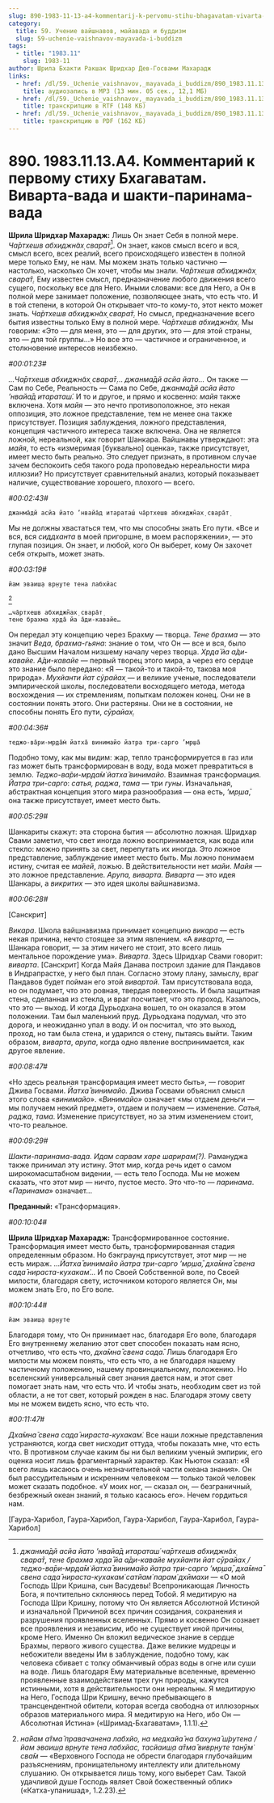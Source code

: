 ```yaml
---
slug: 890-1983-11-13-a4-kommentarij-k-pervomu-stihu-bhagavatam-vivarta-vada-i-shakti-parinama-vada
category:
  title: 59. Учение вайшнавов, майавада и буддизм
  slug: 59-uchenie-vaishnavov-mayavada-i-buddizm
tags:
  - title: "1983.11"
    slug: 1983-11
author: Шрила Бхакти Ракшак Шридхар Дев-Госвами Махарадж
links:
  - href: /dl/59._Uchenie_vaishnavov,_mayavada_i_buddizm/890_1983.11.13.A4_SridharMj_Kommentarij_k_pervomu_stihu_Bhagavatam__Vivarta-vada_i_shakti-parinama-vada.mp3
    title: аудиозапись в MP3 (13 мин. 05 сек., 12,1 МБ)
  - href: /dl/59._Uchenie_vaishnavov,_mayavada_i_buddizm/890_1983.11.13.A4_SridharMj_Kommentarij_k_pervomu_stihu_Bhagavatam__Vivarta-vada_i_shakti-parinama-vada.rtf
    title: транскрипцию в RTF (148 КБ)
  - href: /dl/59._Uchenie_vaishnavov,_mayavada_i_buddizm/890_1983.11.13.A4_SridharMj_Kommentarij_k_pervomu_stihu_Bhagavatam__Vivarta-vada_i_shakti-parinama-vada.pdf
    title: транскрипцию в PDF (162 КБ)
---
```


# 890. 1983.11.13.A4. Комментарий к первому стиху Бхагаватам. Виварта-вада и шакти-паринама-вада

**Шрила Шридхар Махарадж:** Лишь Он знает Себя в полной мере. *Ча̄ртхешв абхиджн̃ах̣ свара̄т̣*[^_ftn1]. Он знает, каков смысл всего и вся, смысл всего, всех реалий, всего происходящего известен в полной мере только Ему, не нам. Мы можем знать только частично — настолько, насколько Он хочет, чтобы мы знали. *Ча̄ртхешв абхиджн̃ах̣ свара̄т̣.* Ему известен смысл, предназначение любого движения всего сущего, поскольку все для Него. Иными словами: все для Него, а Он в полной мере занимает положение, позволяющее знать, что есть что. И в той степени, в которой Он открывает что-то кому-то, этот некто может знать. *Ча̄ртхешв абхиджн̃ах̣ свара̄т̣.* Но смысл, предназначение всего бытия известны только Ему в полной мере. *Ча̄ртхешв абхиджн̃ах̣.* Мы говорим: «Это — для меня, это — для других, это — для этой страны, это — для той группы…» Но все это — частичное и ограниченное, и столкновение интересов неизбежно.

*#00:01:23#*

*…Ча̄ртхешв абхиджн̃ах̣ свара̄т̣*… *джанма̄дй асйа йато…* Он также — Сам по Себе, Реальность — Сама по Себе, *джанма̄дй асйа йато ’нвайа̄д итараташ́.* И то и другое, и прямо и косвенно: *майя* также включена. Хотя *майя* — это нечто противоположное, это некая оппозиция, это ложное представление, тем не менее она также присутствует. Позиция заблуждения, ложного представления, концепция частичного интереса также включена. Она не является ложной, нереальной, как говорит Шанкара. Вайшнавы утверждают: эта *майя*, то есть «измеримая [буквально] оценка», также присутствует, имеет место быть реально. Это следует признать, в противном случае зачем беспокоить себя такого рода проповедью нереальности мира иллюзии? Но присутствует сравнительный анализ, который показывает наличие, существование хорошего, плохого — всего.

*#00:02:43#*

    джанма̄дй асйа йато ’нвайа̄д итараташ́ ча̄ртхешв абхиджн̃ах̣ свара̄т̣

Мы не должны хвастаться тем, что мы способны знать Его пути. «Все и вся, вся *сиддханта* в моей пригоршне, в моем распоряжении», — это глупая позиция. Он знает, и любой, кого Он выберет, кому Он захочет себя открыть, может знать.

*#00:03:19#*

    йам эваиш̣а вр̣н̣уте тена лабхйас
[^_ftn2]

    …ча̄ртхешв абхиджн̃ах̣ свара̄т̣
    тене брахма хр̣да̄ йа а̄ди-кавайе…

Он передал эту концепцию через Брахму — творца. *Тене брахма* — это значит *Веда, брахма-гьяна*: знание о том, что Он — все и вся, было дано Высшим Началом низшему началу через творца. *Хр̣да̄ йа а̄ди-кавайе. А̄ди-кавайе* — первый творец этого мира, а через его сердце это знание было передано: «Я — такой-то и такой-то, такова моя природа». *Мухйанти йат сӯрайах̣* — и великие ученые, последователи эмпирической школы, последователи восходящего метода, метода восхождения — их стремлениям, попыткам положен конец. Они не в состоянии понять этого. Они растеряны. Они не в состоянии, не способны понять Его пути, *сӯрайах̣.*

*#00:04:36#*

    теджо-ва̄ри-мр̣да̄м̇ йатха̄ винимайо йатра три-сарго ’мр̣ша̄

Подобно тому, как мы видим: жар, тепло трансформируется в газ или газ может быть трансформирован в воду, вода может превратиться в землю. *Теджо-ва̄ри-мр̣да̄м̇ йатха̄ винимайо.* Взаимная трансформация. *Йатра три-сарго*: *сатья, раджа*, *тама* — три *гуны*. Изначальная, абстрактная концепция этого мира разнообразия — она есть, *’мр̣ша̄*, она также присутствует, имеет место быть.

*#00:05:29#*

Шанкариты скажут: эта сторона бытия — абсолютно ложная. Шридхар Свами заметил, что свет иногда ложно воспринимается, как вода или стекло: можно принять за свет, перепутать их иногда. Это ложное представление, заблуждение имеет место быть. Мы ложно понимаем истину, считая ее *майей*, ложью. В действительности нет *майи*. *Майя* — это ложное представление. *Арупа, виварта. Виварта* — это идея Шанкары, а *викритих* — это идея школы вайшнавизма.

*#00:06:28#*

[Санскрит]

*Викара*. Школа вайшнавизма принимает концепцию *викара* — есть некая причина, нечто стоящее за этим явлением. «А *виварта,* — Шанкара говорит, — за этим ничего не стоит, это всего лишь ментальное порождение ума». *Виварта*. Здесь Шридхар Свами говорит: *виварта*. [Санскрит] Когда Майя Данава построил здание для Пандавов в Индрапрастхе, у него был план. Согласно этому плану, замыслу, враг Пандавов будет пойман его этой *вивартой*. Там присутствовала вода, но он подумает, что это ровная, твердая поверхность. И была защитная стена, сделанная из стекла, и враг посчитает, что это проход. Казалось, что это — выход. И когда Дурьодхана вошел, то он оказался в этом положении. Там был маленький пруд. Дурьодхана подумал, что это дорога, и неожиданно упал в воду. И он посчитал, что это выход, проход, но там была стена, и ударился о стену, пытаясь выйти. Таким образом, *виварта*, *арупа*, когда одно явление воспринимается, как другое явление.

*#00:08:47#*

«Но здесь реальная трансформация имеет место быть», — говорит Джива Госвами. *Йатха̄ винимайо.* Джива Госвами объяснил смысл этого слова «*винимайо*». «*Винимайо»* означает «мы отдаем деньги — мы получаем некий предмет», отдаем и получаем — изменение. *Сатья, раджа*, *тама*. Изменение присутствует, но за этим изменением стоит, что-то реальное.

*#00:09:29#*

*Шакти-паринама-вада. Идам сарвам харе шарирам(?).* Рамануджа также принимал эту истину. Этот мир, когда речь идет о самом широкомасштабном видении, — есть тело Господа. Мы не можем сказать, что этот мир — ничто, пустое место. Это что-то — *паринама*. «*Паринама*» означает…

**Преданный:** «Трансформация».

*#00:10:04#*

**Шрила Шридхар Махарадж:** Трансформированное состояние. Трансформация имеет место быть, трансформированная стадия определенным образом. Но бэкграунд присутствует, этот мир — не есть мираж. …*Йатха̄ винимайо йатра три-сарго ’мр̣ша̄, дха̄мна̄ свена сада̄ нираста-кухакам̇*… И по Своей Собственной воле, по Своей милости, благодаря свету, источником которого является Он, мы можем знать Его, по Его воле.

*#00:10:44#*

    йам эваиш̣а вр̣н̣уте

Благодаря тому, что Он принимает нас, благодаря Его воле, благодаря Его внутреннему желанию этот свет способен показать нам ясно, отчетливо, что есть что, *дха̄мна̄ свена сада̄.* Лишь благодаря Его милости мы можем понять, что есть что, а не благодаря нашему частичному положению, нашему провинциальному, положению. Но вселенский универсальный свет знания дается нам, и этот свет помогает знать нам, что есть что. И чтобы знать, необходим свет из той области, а не тот свет, который рожден в нас. Благодаря этому свету мы не можем видеть ясно, что есть что.

*#00:11:47#*

*Дха̄мна̄ свена сада̄ нираста-кухакам̇.* Все наши ложные представления устраняются, когда свет нисходит оттуда, чтобы показать мне, что есть что. В противном случае каким бы ни был великим ученый эмпирик, его оценка носит лишь фрагментарный характер. Как Ньютон сказал: «Я всего лишь касаюсь очень незначительной части океана знания». Он был рассудительным и искренним человеком — только такой человек может сказать подобное. «У моих ног, — сказал он, — безграничный, безбрежный океан знаний, я только касаюсь его». Нечем гордиться нам.

[Гаура-Харибол, Гаура-Харибол, Гаура-Харибол, Гаура-Харибол, Гаура-Харибол]



[^_ftn1]: *джанма̄дй асйа йато ’нвайа̄д итараташ́ ча̄ртхешв абхиджн̃ах̣ свара̄т̣, тене брахма хр̣да̄ йа а̄ди-кавайе мухйанти йат сӯрайах̣ / теджо-ва̄ри-мр̣да̄м̇ йатха̄ винимайо йатра три-сарго ’мр̣ша̄, дха̄мна̄ свена сада̄ нираста-кухакам̇ сатйам̇ парам̇ дхӣмахи* — «О мой Господь Шри Кришна, сын Васудевы! Всепроникающая Личность Бога, я почтительно склоняюсь перед Тобой. Я медитирую на Господа Шри Кришну, потому что Он является Абсолютной Истиной и изначальной Причиной всех причин созидания, сохранения и разрушения проявленных вселенных. Прямо и косвенно Он сознает все проявления и независим, ибо не существует иной причины, кроме Него. Именно Он вложил ведическое знание в сердце Брахмы, первого живого существа. Даже великие мудрецы и небожители введены Им в заблуждение, подобно тому, как человека сбивает с толку обманчивый образ воды в огне или суши на воде. Лишь благодаря Ему материальные вселенные, временно проявленные взаимодействием трех гун природы, кажутся истинными, хотя в действительности они нереальны. Я медитирую на Него, Господа Шри Кришну, вечно пребывающего в трансцендентной обители, которая всегда свободна от иллюзорных образов материального мира. Я медитирую на Него, ибо Он — Абсолютная Истина» («Шримад-Бхагаватам», 1.1.1).

[^_ftn2]: *на̄йам а̄тма̄ правачанена лабхйо, на медхайа̄ на бахуна̄ ш́рутена / йам эваиш̣а вр̣н̣уте тена лабхйас, тасйаиш̣а а̄тма̄ вивр̣н̣уте танӯм̇ сва̄м* — «Верховного Господа не обрести благодаря глубочайшим разъяснениям, проницательному интеллекту или длительному слушанию. Он открывается лишь тому, кого выберет Сам. Такой удачливой душе Господь являет Свой божественный облик» («Катха-упанишад», 1.2.23).

